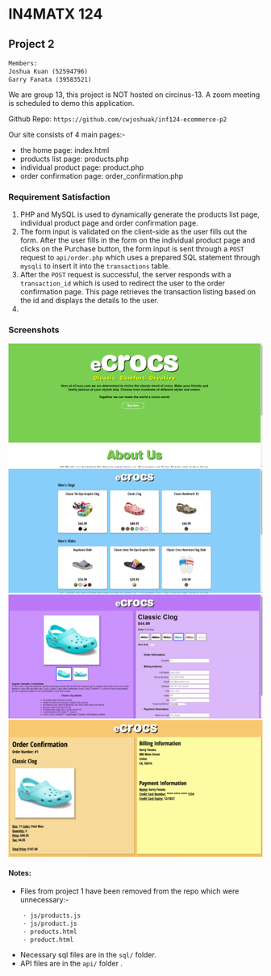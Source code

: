 # IN4MATX 124

## Project 2

```
Members:
Joshua Kuan (52594796)
Garry Fanata (39583521)
```

We are group 13, this project is NOT hosted on circinus-13. A zoom meeting is scheduled to demo this application.

Github Repo: `https://github.com/cwjoshuak/inf124-ecommerce-p2`

Our site consists of 4 main pages:-

- the home page: index.html
- products list page: products.php
- individual product page: product.php
- order confirmation page: order_confirmation.php

### Requirement Satisfaction

1. PHP and MySQL is used to dynamically generate the products list page, individual product page and order confirmation page.
2. The form input is validated on the client-side as the user fills out the form. After the user fills in the form on the individual product page and clicks on the Purchase button, the form input is sent through a `POST` request to `api/order.php` which uses a prepared SQL statement through `mysqli` to insert it into the `transactions` table.
3. After the `POST` request is successful, the server responds with a `transaction_id` which is used to redirect the user to the order confirmation page. This page retrieves the transaction listing based on the id and displays the details to the user.
4.

### Screenshots

![](assets/home.png)
![](assets/product-list.png)
![](assets/single-product.png)
![](assets/order-confirmation.png)

#### Notes:

- Files from project 1 have been removed from the repo which were unnecessary:-

```
    - js/products.js
    - js/product.js
    - products.html
    - product.html
```

- Necessary sql files are in the `sql/` folder.
- API files are in the `api/` folder .
